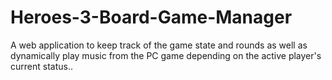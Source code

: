# Heroes-3-Board-Game-Manager
A web application to keep track of the game state and rounds as well as dynamically play music from the PC game depending on the active player's current status.. 
